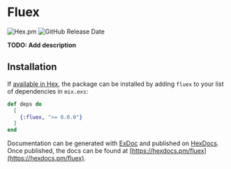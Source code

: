 # Fluex

![Hex.pm](https://img.shields.io/hexpm/l/fluex)
![GitHub Release Date](https://img.shields.io/github/release-date/kaitsh/fluex)

**TODO: Add description**

## Installation

If [available in Hex](https://hex.pm/docs/publish), the package can be installed
by adding `fluex` to your list of dependencies in `mix.exs`:

```elixir
def deps do
  [
    {:fluex, ">= 0.0.0"}
  ]
end
```

Documentation can be generated with [ExDoc](https://github.com/elixir-lang/ex_doc)
and published on [HexDocs](https://hexdocs.pm). Once published, the docs can
be found at [https://hexdocs.pm/fluex](https://hexdocs.pm/fluex).
